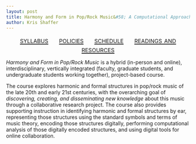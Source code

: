 ```yaml
---
layout: post
title: Harmony and Form in Pop/Rock Music&#58; A Computational Approach, CU–Boulder, May 2014
author: Kris Shaffer
---
```


<div style="text-align: center; font-size: 1.5em; font-variant: small-caps">
<a href="./syllabus.html">syllabus</a>&nbsp;&nbsp;&nbsp;&nbsp;&nbsp;<a href="./policies.html">policies</a>&nbsp;&nbsp;&nbsp;&nbsp;&nbsp;<a href="./schedule.html">schedule</a>&nbsp;&nbsp;&nbsp;&nbsp;&nbsp;<a href="./readings.html">readings and resources</a>
</div>

*Harmony and Form in Pop/Rock Music* is a hybrid (in-person and online), interdisciplinary, vertically integrated (faculty, graduate students, and undergraduate students working together), project-based course. 

The course explores harmonic and formal structures in pop/rock music of the late 20th and early 21st centuries, with the overarching goal of *discovering, creating, and disseminating new knowledge* about this music through a collaborative research project. The course also provides supporting instruction in identifying harmonic and formal structures by ear, representing those structures using the standard symbols and terms of music theory, encoding those structures digitally, performing computational analysis of those digitally encoded structures, and using digital tools for online collaboration.
